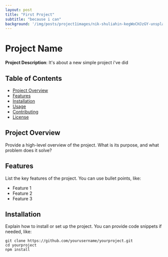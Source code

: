 ```yaml
---
layout: post
title: "First Project"
subtitle: "because i can"
background: '/img/posts/project1images/nik-shuliahin-kegWoCHJzGY-unsplash.jpg'
---
```


# Project Name

**Project Description**: It's about a new simple project i've did

## Table of Contents

- [Project Overview](#project-overview)
- [Features](#features)
- [Installation](#installation)
- [Usage](#usage)
- [Contributing](#contributing)
- [License](#license)

## Project Overview

Provide a high-level overview of the project. What is its purpose, and what problem does it solve? 

## Features

List the key features of the project. You can use bullet points, like:

- Feature 1
- Feature 2
- Feature 3

## Installation

Explain how to install or set up the project. You can provide code snippets if needed, like:

```shell
git clone https://github.com/yourusername/yourproject.git
cd yourproject
npm install
